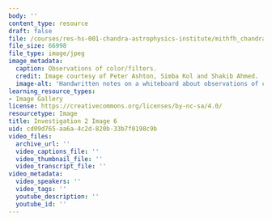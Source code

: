 ```yaml
---
body: ''
content_type: resource
draft: false
file: /courses/res-hs-001-chandra-astrophysics-institute/mithfh_chandra_inv2_6.jpg
file_size: 66998
file_type: image/jpeg
image_metadata:
  caption: Observations of color/filters.
  credit: Image courtesy of Peter Ashton, Simba Kol and Shakib Ahmed.
  image-alt: 'Handwritten notes on a whiteboard about observations of colors/filters. '
learning_resource_types:
- Image Gallery
license: https://creativecommons.org/licenses/by-nc-sa/4.0/
resourcetype: Image
title: Investigation 2 Image 6
uid: cd09d765-aa6a-4c2d-820b-33b7f0198c9b
video_files:
  archive_url: ''
  video_captions_file: ''
  video_thumbnail_file: ''
  video_transcript_file: ''
video_metadata:
  video_speakers: ''
  video_tags: ''
  youtube_description: ''
  youtube_id: ''
---
```

